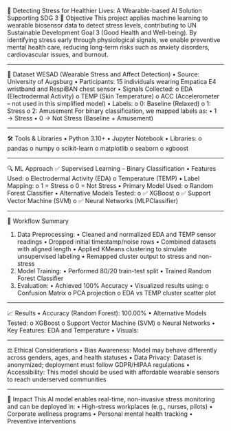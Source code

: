 🎯 Detecting Stress for Healthier Lives:
A Wearable-based AI Solution Supporting SDG 3
🧠 Objective
This project applies machine learning to wearable biosensor data to detect stress levels, contributing to UN Sustainable Development Goal 3 (Good Health and Well-being).
By identifying stress early through physiological signals, we enable preventive mental health care, reducing long-term risks such as anxiety disorders, cardiovascular issues, and burnout.
________________________________________
💾 Dataset
WESAD (Wearable Stress and Affect Detection)
•	Source: University of Augsburg
•	Participants: 15 individuals wearing Empatica E4 wristband and RespiBAN chest sensor
•	Signals Collected:
o	EDA (Electrodermal Activity)
o	TEMP (Skin Temperature)
o	ACC (Accelerometer – not used in this simplified model)
•	Labels:
o	0: Baseline (Relaxed)
o	1: Stress
o	2: Amusement
For binary classification, we mapped labels as:
•	1 → Stress
•	0 → Not Stress (Baseline + Amusement)
________________________________________
🛠️ Tools & Libraries
•	Python 3.10+
•	Jupyter Notebook
•	Libraries:
o	pandas
o	numpy
o	scikit-learn
o	matplotlib
o	seaborn
o	xgboost
________________________________________
🔍 ML Approach
✅ Supervised Learning – Binary Classification
•	Features Used:
o	Electrodermal Activity (EDA)
o	Temperature (TEMP)
•	Label Mapping:
o	1 = Stress
o	0 = Not Stress
•	Primary Model Used:
o	Random Forest Classifier
•	Alternative Models Tested:
o	✅ XGBoost
o	✅ Support Vector Machine (SVM)
o	✅ Neural Networks (MLPClassifier)
________________________________________
🧪 Workflow Summary
1. Data Preprocessing:
•	Cleaned and normalized EDA and TEMP sensor readings
•	Dropped initial timestamp/noise rows
•	Combined datasets with aligned length
•	Applied KMeans clustering to simulate unsupervised labeling
•	Remapped cluster output to stress and non-stress
2. Model Training:
•	Performed 80/20 train-test split
•	Trained Random Forest Classifier
3. Evaluation:
•	Achieved 100% Accuracy
•	Visualized results using:
o	Confusion Matrix
o	PCA projection
o	EDA vs TEMP cluster scatter plot
________________________________________
📈 Results
•	Accuracy (Random Forest): 100.00%
•	Alternative Models Tested:
o	XGBoost
o	Support Vector Machine (SVM)
o	Neural Networks
•	Key Features: EDA and Temperature
•	Visuals:
________________________________________
⚖️ Ethical Considerations
•	Bias Awareness: Model may behave differently across genders, ages, and health statuses
•	Data Privacy: Dataset is anonymized; deployment must follow GDPR/HIPAA regulations
•	Accessibility: This model should be used with affordable wearable sensors to reach underserved communities
________________________________________
🚀 Impact
This AI model enables real-time, non-invasive stress monitoring and can be deployed in:
•	High-stress workplaces (e.g., nurses, pilots)
•	Corporate wellness programs
•	Personal mental health tracking
•	Preventive interventions
